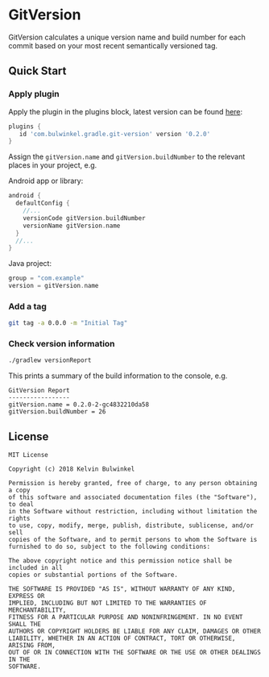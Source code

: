 GitVersion
===

GitVersion calculates a unique version name and build number for each commit based on your most recent semantically versioned tag.

Quick Start
---
### Apply plugin
Apply the plugin in the plugins block, latest version can be found [here](releases):
```groovy
plugins {
   id 'com.bulwinkel.gradle.git-version' version '0.2.0'
}
```
Assign the `gitVersion.name` and `gitVersion.buildNumber` to the relevant places in your project, e.g.

Android app or library:
```groovy
android {
  defaultConfig {
    //...
    versionCode gitVersion.buildNumber
    versionName gitVersion.name
  }
  //...
}
```

Java project:
```groovy
group = "com.example"
version = gitVersion.name
```

### Add a tag
```bash
git tag -a 0.0.0 -m "Initial Tag"
```

### Check version information
```bash
./gradlew versionReport
```
This prints a summary of the build information to the console, e.g.
```
GitVersion Report
-----------------
gitVersion.name = 0.2.0-2-gc4832210da58
gitVersion.buildNumber = 26
```

License
---
    MIT License
    
    Copyright (c) 2018 Kelvin Bulwinkel
    
    Permission is hereby granted, free of charge, to any person obtaining a copy
    of this software and associated documentation files (the "Software"), to deal
    in the Software without restriction, including without limitation the rights
    to use, copy, modify, merge, publish, distribute, sublicense, and/or sell
    copies of the Software, and to permit persons to whom the Software is
    furnished to do so, subject to the following conditions:
    
    The above copyright notice and this permission notice shall be included in all
    copies or substantial portions of the Software.
    
    THE SOFTWARE IS PROVIDED "AS IS", WITHOUT WARRANTY OF ANY KIND, EXPRESS OR
    IMPLIED, INCLUDING BUT NOT LIMITED TO THE WARRANTIES OF MERCHANTABILITY,
    FITNESS FOR A PARTICULAR PURPOSE AND NONINFRINGEMENT. IN NO EVENT SHALL THE
    AUTHORS OR COPYRIGHT HOLDERS BE LIABLE FOR ANY CLAIM, DAMAGES OR OTHER
    LIABILITY, WHETHER IN AN ACTION OF CONTRACT, TORT OR OTHERWISE, ARISING FROM,
    OUT OF OR IN CONNECTION WITH THE SOFTWARE OR THE USE OR OTHER DEALINGS IN THE
    SOFTWARE.